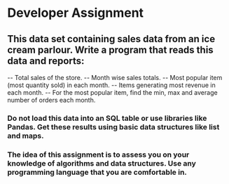 # Developer Assignment

## This data set containing sales data from an ice cream parlour. Write a program that reads this data and reports:

 -- Total sales of the store.
 -- Month wise sales totals.
 -- Most popular item (most quantity sold) in each month.
-- Items generating most revenue in each month.
-- For the most popular item, find the min, max and average number of orders each month.

### Do not load this data into an SQL table or use libraries like Pandas. Get these results using basic data structures like list and maps. 
### The idea of this assignment is to assess you on your knowledge of algorithms and data structures. Use any programming language that you are comfortable in.
